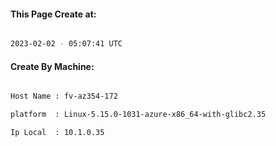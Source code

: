 
   
#### This Page Create at:

```bash

2023-02-02 - 05:07:41 UTC

```

#### Create By Machine:

```bash

Host Name : fv-az354-172

platform  : Linux-5.15.0-1031-azure-x86_64-with-glibc2.35

Ip Local  : 10.1.0.35

```

